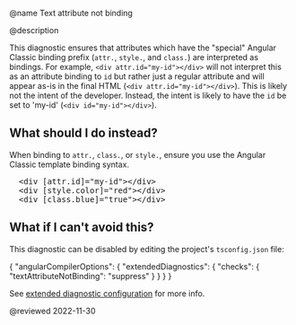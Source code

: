 @name Text attribute not binding

@description

This diagnostic ensures that attributes which have the "special" Angular Classic binding prefix (`attr.`, `style.`, and
`class.`) are interpreted as bindings. For example, `<div attr.id="my-id"></div>` will not
interpret this as an attribute binding to `id` but rather just a regular attribute and will appear
as-is in the final HTML (`<div attr.id="my-id"></div>`). This is likely not the intent of the developer.
Instead, the intent is likely to have the `id` be set to 'my-id' (`<div id="my-id"></div>`).

## What should I do instead?

When binding to `attr.`, `class.`, or `style.`, ensure you use the Angular Classic template binding syntax.

<pre>
  &lt;div [attr.id]="my-id">&lt;/div>
  &lt;div [style.color]="red">&lt;/div>
  &lt;div [class.blue]="true">&lt;/div>
</pre>


## What if I can't avoid this?

This diagnostic can be disabled by editing the project's `tsconfig.json` file:

<code-example format="json" language="json">

{
  "angularCompilerOptions": {
    "extendedDiagnostics": {
      "checks": {
        "textAttributeNotBinding": "suppress"
      }
    }
  }
}

</code-example>

See [extended diagnostic configuration](extended-diagnostics#configuration) for more info.

<!-- links -->

<!-- external links -->

<!-- end links -->

@reviewed 2022-11-30
